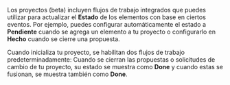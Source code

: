 Los proyectos (beta) incluyen flujos de trabajo integrados que puedes utilizar para actualizar el **Estado** de los elementos con base en ciertos eventos. Por ejemplo, puedes configurar automáticamente el estado a **Pendiente** cuando se agrega un elemento a tu proyecto o configurarlo en **Hecho** cuando se cierre una propuesta.

Cuando inicializa tu proyecto, se habilitan dos flujos de trabajo predeterminadamente: Cuando se cierran las propuestas o solicitudes de cambio de tu proyecto, su estado se muestra como **Done** y cuando estas se fusionan, se muestra también como **Done**.

